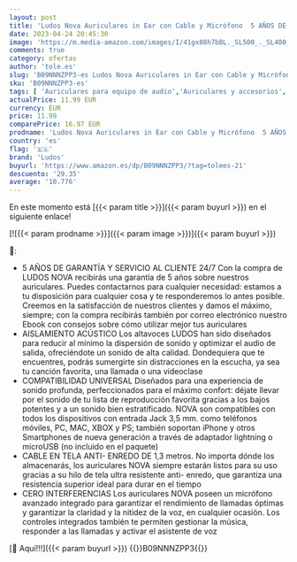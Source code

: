 ```yaml
---
layout: post
title: 'Ludos Nova Auriculares in Ear con Cable y Micrófono  5 AÑOS DE GARANTÍA  Cascos Aislantes Ruidos con Jack 3.5mm  Audífonos con Sonido iPhone  Samsung  Huawei  Xiaomi  MI'
date: 2023-04-24 20:45:30
image: 'https://m.media-amazon.com/images/I/41gx88h7bBL._SL500_._SL400_.jpg'
comments: true
category: ofertas
author: 'tole.es'
slug: 'B09NNNZPP3-es Ludos Nova Auriculares in Ear con Cable y Micrófono 5 AÑOS...'
sku: 'B09NNNZPP3-es'
tags: [ 'Auriculares para equipo de audio','Auriculares y accesorios','Electrónica','iphone','ludos','🇪🇸', ]
actualPrice: 11.99 EUR
currency: EUR
price: 11.99
comparePrice: 16.97 EUR
prodname: 'Ludos Nova Auriculares in Ear con Cable y Micrófono  5 AÑOS DE GARANTÍA  Cascos Aislantes Ruidos con Jack 3.5mm  Audífonos con Sonido iPhone  Samsung  Huawei  Xiaomi  MI'
country: 'es'
flag: '🇪🇸'
brand: 'Ludos'
buyurl: 'https://www.amazon.es/dp/B09NNNZPP3/?tag=tolees-21'
descuento: '29.35'
average: '10.776'
---
```


En este momento está [{{< param title >}}]({{< param buyurl >}}) en el siguiente enlace!

[![{{< param prodname >}}]({{< param image >}})]({{< param buyurl >}})

🔎:

- 5 AÑOS DE GARANTÍA Y SERVICIO AL CLIENTE 24/7 Con la compra de LUDOS NOVA recibirás una garantía de 5 años sobre nuestros auriculares. Puedes contactarnos para cualquier necesidad: estamos a tu disposición para cualquier cosa y te responderemos lo antes posible. Creemos en la satisfacción de nuestros clientes y damos el máximo, siempre; con la compra recibirás también por correo electrónico nuestro Ebook con consejos sobre cómo utilizar mejor tus auriculares
- AISLAMIENTO ACÚSTICO Los altavoces LUDOS han sido diseñados para reducir al mínimo la dispersión de sonido y optimizar el audio de salida, ofreciéndote un sonido de alta calidad. Dondequiera que te encuentres, podrás sumergirte sin distracciones en la escucha, ya sea tu canción favorita, una llamada o una videoclase
- COMPATIBILIDAD UNIVERSAL Diseñados para una experiencia de sonido profunda, perfeccionados para el máximo confort: déjate llevar por el sonido de tu lista de reproducción favorita gracias a los bajos potentes y a un sonido bien estratificado. NOVA son compatibles con todos los dispositivos con entrada Jack 3,5 mm. como teléfonos móviles, PC, MAC, XBOX y PS; también soportan iPhone y otros Smartphones de nueva generación a través de adaptador lightning o microUSB (no incluido en el paquete)
- CABLE EN TELA ANTI- ENREDO DE 1,3 metros. No importa dónde los almacenarás, los auriculares NOVA siempre estarán listos para su uso gracias a su hilo de tela ultra resistente anti- enredo, que garantiza una resistencia superior ideal para durar en el tiempo
- CERO INTERFERENCIAS Los auriculares NOVA poseen un micrófono avanzado integrado para garantizar el rendimiento de llamadas óptimas y garantizar la claridad y la nitidez de la voz, en cualquier ocasión. Los controles integrados también te permiten gestionar la música, responder a las llamadas y activar el asistente de voz

[🛒 Aquí!!!]({{< param buyurl >}})
{{<world>}}B09NNNZPP3{{</world>}}
